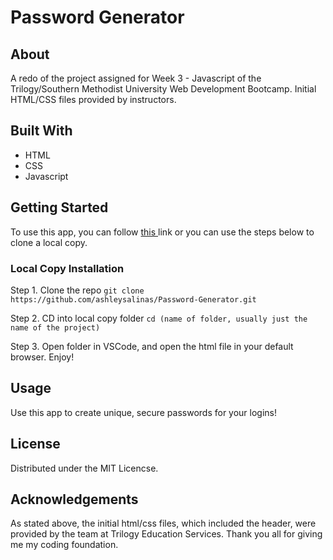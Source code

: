 # Password Generator
<i href="https://im2.ezgif.com/tmp/ezgif-2-c3dd2c17b0.gif"> </i>
## About
A redo of the project assigned for Week 3 - Javascript of the Trilogy/Southern Methodist University Web Development Bootcamp. Initial HTML/CSS files provided by instructors.

## Built With
* HTML
* CSS
* Javascript

## Getting Started
To use this app, you can follow <a href="https://ashleysalinas.github.io/Password-Generator/"> this </a> link or you can use the steps below to clone a local copy.

### Local Copy Installation
  Step 1. Clone the repo
  ``` git clone https://github.com/ashleysalinas/Password-Generator.git ```
  
  Step 2. CD into local copy folder 
  ``` cd (name of folder, usually just the name of the project) ```
  
  Step 3. Open folder in VSCode, and open the html file in your default browser. Enjoy!
  
 ## Usage
 Use this app to create unique, secure passwords for your logins!
 
 ## License
 Distributed under the MIT Licencse.
 
 ## Acknowledgements
  As stated above, the initial html/css files, which included the header, were provided by the team at Trilogy Education Services. Thank you all for     giving me my coding foundation.
